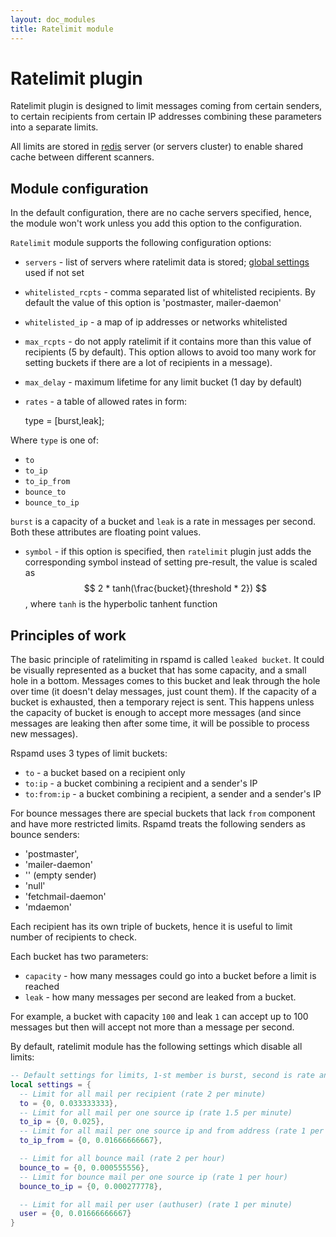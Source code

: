 ```yaml
---
layout: doc_modules
title: Ratelimit module
---
```

# Ratelimit plugin

Ratelimit plugin is designed to limit messages coming from certain senders, to
certain recipients from certain IP addresses combining these parameters into
a separate limits.

All limits are stored in [redis](http://redis.io) server (or servers cluster) to enable
shared cache between different scanners.

## Module configuration

In the default configuration, there are no cache servers specified, hence, the module won't work unless you add this option to the configuration.

`Ratelimit` module supports the following configuration options:

- `servers` - list of servers where ratelimit data is stored; [global settings](/doc/configuration/redis.html) used if not set
- `whitelisted_rcpts` - comma separated list of whitelisted recipients. By default
the value of this option is 'postmaster, mailer-daemon'
- `whitelisted_ip` - a map of ip addresses or networks whitelisted
- `max_rcpts` - do not apply ratelimit if it contains more than this value of recipients (5 by default). This
option allows to avoid too many work for setting buckets if there are a lot of recipients in a message).
- `max_delay` - maximum lifetime for any limit bucket (1 day by default)
- `rates` - a table of allowed rates in form:

    type = [burst,leak];

Where `type` is one of:

- `to`
- `to_ip`
- `to_ip_from`
- `bounce_to`
- `bounce_to_ip`

`burst` is a capacity of a bucket and `leak` is a rate in messages per second.
Both these attributes are floating point values.

- `symbol` - if this option is specified, then `ratelimit` plugin just adds the corresponding symbol instead of setting pre-result, the value is scaled as $$ 2 * tanh(\frac{bucket}{threshold * 2}) $$, where `tanh` is the hyperbolic tanhent function

## Principles of work

The basic principle of ratelimiting in rspamd is called `leaked bucket`. It could
be visually represented as a bucket that has some capacity, and a small hole in a bottom.
Messages comes to this bucket and leak through the hole over time (it doesn't delay messages, just count them). If the capacity of
a bucket is exhausted, then a temporary reject is sent. This happens unless the capacity
of bucket is enough to accept more messages (and since messages are leaking then after some
time, it will be possible to process new messages).

Rspamd uses 3 types of limit buckets:

- `to` - a bucket based on a recipient only
- `to:ip` - a bucket combining a recipient and a sender's IP 
- `to:from:ip` - a bucket combining a recipient, a sender and a sender's IP

For bounce messages there are special buckets that lack `from` component and have more
restricted limits. Rspamd treats the following senders as bounce senders:

- 'postmaster',
- 'mailer-daemon'
- '' (empty sender)
- 'null'
- 'fetchmail-daemon'
- 'mdaemon'

Each recipient has its own triple of buckets, hence it is useful
to limit number of recipients to check.

Each bucket has two parameters:
- `capacity` - how many messages could go into a bucket before a limit is reached
- `leak` - how many messages per second are leaked from a bucket.

For example, a bucket with capacity `100` and leak `1` can accept up to 100 messages but then
will accept not more than a message per second.

By default, ratelimit module has the following settings which disable all limits:

~~~lua
-- Default settings for limits, 1-st member is burst, second is rate and the third is numeric type
local settings = {
  -- Limit for all mail per recipient (rate 2 per minute)
  to = {0, 0.033333333},
  -- Limit for all mail per one source ip (rate 1.5 per minute)
  to_ip = {0, 0.025},
  -- Limit for all mail per one source ip and from address (rate 1 per minute)
  to_ip_from = {0, 0.01666666667},

  -- Limit for all bounce mail (rate 2 per hour)
  bounce_to = {0, 0.000555556},
  -- Limit for bounce mail per one source ip (rate 1 per hour)
  bounce_to_ip = {0, 0.000277778},

  -- Limit for all mail per user (authuser) (rate 1 per minute)
  user = {0, 0.01666666667}
}
~~~
